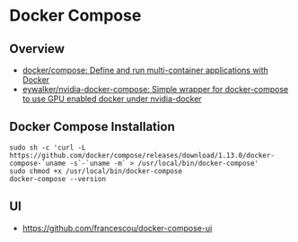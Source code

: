 # Docker Compose


## Overview

- [docker/compose: Define and run multi-container applications with Docker](https://github.com/docker/compose)
- [eywalker/nvidia-docker-compose: Simple wrapper for docker-compose to use GPU enabled docker under nvidia-docker](https://github.com/eywalker/nvidia-docker-compose)


## Docker Compose Installation

    sudo sh -c 'curl -L https://github.com/docker/compose/releases/download/1.13.0/docker-compose-`uname -s`-`uname -m` > /usr/local/bin/docker-compose'
    sudo chmod +x /usr/local/bin/docker-compose
    docker-compose --version


## UI

- https://github.com/francescou/docker-compose-ui
